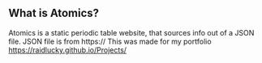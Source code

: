 ## What is Atomics?
Atomics is a static periodic table website, that sources info out of a JSON file.
JSON file is from https://
This was made for my portfolio https://raidlucky.github.io/Projects/
